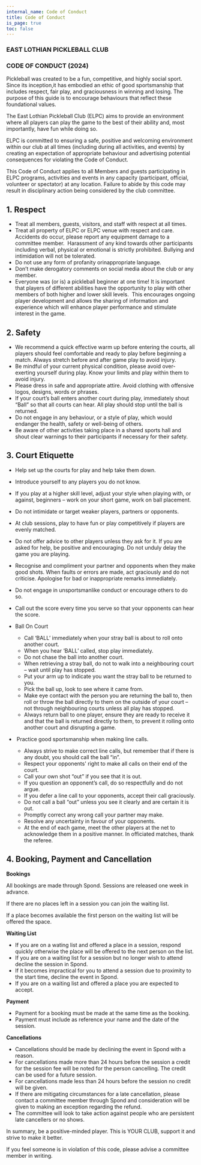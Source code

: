 ```yaml
---
internal_name: Code of Conduct
title: Code of Conduct
is_page: true
toc: false
---
```

### EAST LOTHIAN PICKLEBALL CLUB

### CODE OF CONDUCT (2024)

Pickleball was created to be a fun, competitive, and highly social sport. Since its inception,it has embodied an ethic of good sportsmanship that includes respect, fair play, and graciousness in winning and losing. The purpose of this guide is to encourage behaviours that reflect these foundational values. 

The East Lothian Pickleball Club (ELPC) aims to provide an environment where all players can play the game to the best of their ability and, most importantly, have fun while doing so. 

ELPC is committed to ensuring a safe, positive and welcoming environment within our club at all times (including during all activities, and events) by creating an expectation of appropriate behaviour and advertising potential consequences for violating the Code of Conduct.

This Code of Conduct applies to all Members and guests participating in ELPC programs, activities and events in any capacity (participant, official, volunteer or spectator) at any location. Failure to abide by this code may result in
disciplinary action being considered by the club committee.

## 1. Respect

* Treat all members, guests, visitors, and staff with respect at all times. 
* Treat all property of ELPC or ELPC venue with respect and care. Accidents do occur, please report any equipment damage to a committee member. 
  Harassment of any kind towards other participants including verbal, physical or emotional is strictly prohibited.
  Bullying and intimidation will not be tolerated.
* Do not use any form of profanity orinappropriate language.
* Don’t make derogatory comments on social media about the club or any member.
* Everyone was (or is) a pickleball beginner at one time! It is important that players of different abilities have the opportunity to play with other members of both higher and lower skill levels.  This encourages ongoing player development and allows the sharing of information and experience which will enhance player performance and stimulate interest in the game.

## 2. Safety

* We recommend a quick effective warm up before entering the courts, all players should feel comfortable and ready to play before beginning a match. Always stretch before and after game play to avoid injury. 
* Be mindful of your current physical condition, please avoid over-exerting yourself during play. Know your limits and play within them to avoid injury. 
* Please dress in safe and appropriate attire. Avoid clothing with offensive logos, designs, words or phrases. 
* If your court’s ball enters another court during play, immediately shout “Ball” so that all courts can hear.  All play should stop until the ball is returned. 
* Do not engage in any behaviour, or a style of play, which would endanger the health, safety or well-being of others.
* Be aware of other activities taking place in a shared sports hall and shout clear warnings to their participants if necessary for their safety.

## 3. Court Etiquette

* Help set up the courts for play and help take them down.
* Introduce yourself to any players you do not know.
* If you play at a higher skill level, adjust your style when playing with, or against, beginners – work on your short game, work on ball placement. 
* Do not intimidate or target weaker players, partners or opponents.  
* At club sessions, play to have fun or play competitively if players are evenly matched.
* Do not offer advice to other players unless they ask for it. If you are asked for help, be positive and encouraging. Do not unduly delay the game you are playing.  
* Recognise and compliment your partner and opponents when they make good shots.  When faults or errors are made, act graciously and do not criticise.  Apologise for bad or inappropriate remarks immediately.
* Do not engage in unsportsmanlike conduct or encourage others to do so.
* Call out the score every time you serve so that your opponents can hear the score.  
* Ball On Court

  * Call ‘BALL’ immediately when your stray ball is about to roll onto another court.  
  * When you hear ‘BALL’ called, stop play immediately.  
  * Do not chase the ball into another court.  
  * When retrieving a stray ball, do not to walk into a neighbouring court – wait until play has stopped.
  * Put your arm up to indicate you want the stray ball to be returned to you.
  * Pick the ball up, look to see where it came from.
  * Make eye contact with the person you are returning the ball to, then roll or throw the ball directly to them on the outside of your court – not through neighbouring courts unless all play has stopped.    
  * Always return ball to one player, ensure they are ready to receive it and that the ball is returned directly to them, to prevent it rolling onto another court and disrupting a game. 
*  Practice good sportsmanship when making line calls.

  * Always strive to make correct line calls, but remember that if there is any doubt, you should call the ball “in”.
  * Respect your opponents' right to make all calls on their end of the court.
  * Call your own shot “out” if you see that it is out.
  * If you question an opponent’s call, do so respectfully and do not argue.
  * If you defer a line call to your opponents, accept their call graciously.
  * Do not call a ball “out” unless you see it clearly and are certain it is out.
  * Promptly correct any wrong call your partner may make.
  * Resolve any uncertainty in favour of your opponents.
  * At the end of each game, meet the other players at the net to acknowledge them in a positive manner. In officiated matches, thank the referee.

## 4. Booking, Payment and Cancellation

**Bookings**

All bookings are made through Spond. Sessions are released one week in advance.

If there are no places left in a session you can join the waiting list.  

If a place becomes available the first person on the waiting list will be offered the space.  

**Waiting List**

* If you are on a wating list and offered a place in a session, respond quickly otherwise the place will be offered to the next person on the list.
* If you are on a waiting list for a session but no longer wish to attend decline the session in Spond.
* If it becomes impractical for you to attend a session due to proximity to the start time, decline the event in Spond.
* If you are on a waiting list and offered a place you are expected to accept.

**Payment**

* Payment for a booking must be made at the same time as the booking.
* Payment must include as reference your name and the date of the session.

**Cancellations**

* Cancellations should be made by declining the event in Spond with a reason.
* For cancellations made more than 24 hours before the session a credit for the session fee will be noted for the person cancelling.  The credit can be used for a future session.
* For cancellations made less than 24 hours before the session no credit will be given.
* If there are mitigating circumstances for a late cancellation, please contact a committee member through Spond and consideration will be given to making an exception regarding the refund.
* The committee will look to take action against people who are persistent late cancellers or no shows.

In summary, be a positive-minded player.  This is YOUR CLUB, support it and strive to make it better.

If you feel someone is in violation of this code, please advise a committee member in writing.

